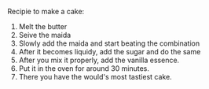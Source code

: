 Recipie to make  a cake:

1. Melt the butter
2. Seive the maida
3. Slowly add the maida and start beating the combination
4. After it becomes liquidy, add the sugar and do the same
5. After you mix it properly, add the vanilla essence.
6. Put it in the oven for around 30 minutes.
7. There you have the would's most tastiest cake.